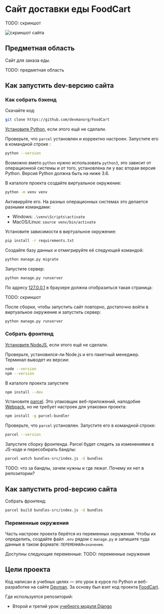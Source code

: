 # Сайт доставки еды FoodCart

TODO: скриншот

![скриншот сайта]()

## Предметная область

Сайт для заказа еды.

TODO: предметная область

## Как запустить dev-версию сайта


### Как собрать бэкенд

Скачайте код:
```sh
git clone https://github.com/devmanorg/FoodCart
```

[Установите Python](https://www.python.org/), если этого ещё не сделали.

Проверьте, что `parcel` установлен и корректно настроен. Запустите его в командной строке :
```sh
python --version
```
Возможно вмето `python` нужно использовать `python3`, это зависит от операционной системы и от того, установлена ли у вас вторая версия Python. Версия Python должна быть на ниже 3.6.

В каталоге проекта создайте виртуальное окружение:
```sh
python -m venv venv
```
Активируйте его. На разных операционных системах это делается разными командами:
- Windows: `.\venv\Scripts\activate`
- MacOS/Linux: `source venv/bin/activate`

Установите зависимости в виртуальное окружение:
```sh
pip install -r requirements.txt
```

Создайте базу данных и отмигрируйте её следующей командой:
```sh
python manage.py migrate
```

Запустите сервер:
```sh
python manage.py runserver
```

По адресу [127.0.0.1](https://127.0.0.1/) в браузере должна отобразиться такая страница:

TODO: скриншот

После сборки, чтобы запустить сайт повторно, достаточно войти в виртуальное окружение и запустить сервер:
```sh
python manage.py runserver
```

### Собрать фронтенд

[Установите NodeJS](https://nodejs.org/en/), если этого ещё не сделали.

Проверьте, установился-ли Node.js и его пакетный менеджер. Терминал выводет их версии:
```sh
node --version
npm --version
```

В каталоге проекта запустите
```sh
npm install --dev
```

Установите [parcel](https://parceljs.org/). Это упаковщик веб-приложений, наподобие [Webpack](https://webpack.js.org/), но не требует настроек для упаковки проекта:
```sh
npm install -g parcel-bundler
```

Проверьте, что `parcel` установлен. Запустите его в командной строке:
```sh
parcel --version
```

Запустите сборку фронтенда. Parcel будет следить за изменениями в JS-коде и пересобирать бандлы:
```sh
parcel watch bundles-src/index.js -d bundles
```

TODO: что за бандлы, зачем нужны и где лежат. Почему их нет в репозитории?

## Как запустить prod-версию сайта

Собрать фронтенд:

```sh
parcel build bundles-src/index.js -d bundles
```


### Переменные окружения

Часть настроек проекта берётся из переменных окружения. Чтобы их определить, создайте файл `.env` рядом с `manage.py` и запишите туда данные в таком формате: `ПЕРЕМЕННАЯ=значение`.

Доступны следующие переменные:
TODO: переменные окружения

## Цели проекта

Код написан в учебных целях — это урок в курсе по Python и веб-разработке на сайте [Devman](https://dvmn.org). За основу был взят код проекта [FoodCart](https://github.com/Saibharath79/FoodCart).

Где используется репозиторий:

- Второй и третий урок [учебного модуля Django](https://dvmn.org/modules/django/)
